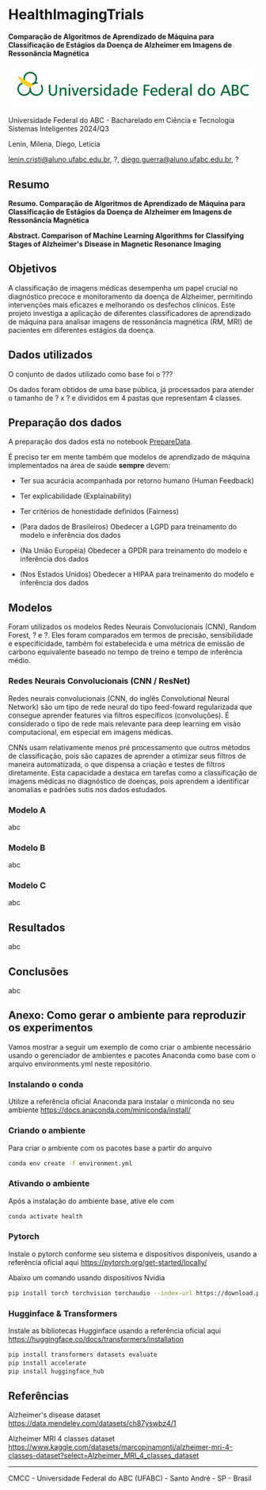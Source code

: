 # HealthImagingTrials

**Comparação de Algoritmos de Aprendizado de Máquina para Classificação de Estágios da Doença de Alzheimer em Imagens de Ressonância Magnética**

![UFABC Logo](assets/logotipo-ufabc-extenso.png)

Universidade Federal do ABC - Bacharelado em Ciência e Tecnologia Sistemas Inteligentes 2024/Q3

Lenin, Milena, Diego, Leticia

lenin.cristi@aluno.ufabc.edu.br, ?, diego.guerra@aluno.ufabc.edu.br, ?

## Resumo

**Resumo. Comparação de Algoritmos de Aprendizado de Máquina para Classificação de Estágios da Doença de Alzheimer em Imagens de Ressonância Magnética**

**Abstract. Comparison of Machine Learning Algorithms for Classifying Stages of Alzheimer's Disease in Magnetic Resonance Imaging**

## Objetivos

A classificação de imagens médicas desempenha um papel crucial no diagnóstico precoce e monitoramento da doença de Alzheimer, permitindo intervenções mais eficazes e melhorando os desfechos clínicos. Este projeto investiga a aplicação de diferentes classificadores de aprendizado de máquina para analisar imagens de ressonância magnética (RM, MRI) de pacientes em diferentes estágios da doença.

## Dados utilizados

O conjunto de dados utilizado como base foi o ???

Os dados foram obtidos de uma base pública, já processados para atender o tamanho de ? x ? e divididos em 4 pastas que representam 4 classes.

## Preparação dos dados

A preparação dos dados está no notebook [PrepareData](PrepareData.ipynb).

É preciso ter em mente também que modelos de aprendizado de máquina implementados na área de saúde **sempre** devem:

- Ter sua acurácia acompanhada por retorno humano (Human Feedback)

- Ter explicabilidade (Explainability)

- Ter critérios de honestidade definidos (Fairness)

- (Para dados de Brasileiros) Obedecer a LGPD para treinamento do modelo e inferência dos dados

- (Na União Européia) Obedecer a GPDR para treinamento do modelo e inferência dos dados

- (Nos Estados Unidos) Obedecer a HIPAA para treinamento do modelo e inferência dos dados

## Modelos

Foram utilizados os modelos Redes Neurais Convolucionais (CNN), Random Forest, ? e ?. Eles foram comparados em termos de precisão, sensibilidade e especificidade, também foi estabelecida e uma métrica de emissão de carbono equivalente baseado no tempo de treino e tempo de inferência médio.

### Redes Neurais Convolucionais (CNN / ResNet)

Redes neurais convolucionais (CNN, do inglês Convolutional Neural Network) são um tipo de rede neural do tipo feed-foward regularizada que consegue aprender features via filtros específicos (convoluções). É considerado o tipo de rede mais relevante para deep learning em visão computacional, em especial em imagens médicas.

CNNs usam relativamente menos pré processamento que outros métodos de classificação, pois são capazes de aprender a otimizar seus filtros de maneira automatizada, o que dispensa a criação e testes de filtros diretamente. Esta capacidade a destaca em tarefas como a classificação de imagens médicas no diagnóstico de doenças, pois aprendem a identificar anomalias e padrões sutis nos dados estudados.

### Modelo A

abc

### Modelo B

abc

### Modelo C

abc

## Resultados

abc

## Conclusões

abc

## Anexo: Como gerar o ambiente para reproduzir os experimentos

Vamos mostrar a seguir um exemplo de como criar o ambiente necessário usando o gerenciador de ambientes e pacotes Anaconda como base com o arquivo environments.yml neste repositório.

### Instalando o conda

Utilize a referência oficial Anaconda para instalar o miniconda no seu ambiente https://docs.anaconda.com/miniconda/install/

### Criando o ambiente

Para criar o ambiente com os pacotes base a partir do arquivo

```bash
conda env create -f environment.yml
```

### Ativando o ambiente

Após a instalação do ambiente base, ative ele com

```bash
conda activate health
```

### Pytorch

Instale o pytorch conforme seu sistema e dispositivos disponíveis, usando a referência oficial aqui https://pytorch.org/get-started/locally/

Abaixo um comando usando dispositivos Nvidia

```bash
pip install torch torchvision torchaudio --index-url https://download.pytorch.org/whl/cu121
```

### Hugginface & Transformers

Instale as bibliotecas Hugginface usando a referência oficial aqui https://huggingface.co/docs/transformers/installation

```bash
pip install transformers datasets evaluate
pip install accelerate
pip install huggingface_hub
```

## Referências

Alzheimer's disease dataset<br>
https://data.mendeley.com/datasets/ch87yswbz4/1

Alzheimer MRI 4 classes dataset<br>
https://www.kaggle.com/datasets/marcopinamonti/alzheimer-mri-4-classes-dataset?select=Alzheimer_MRI_4_classes_dataset

___

CMCC - Universidade Federal do ABC (UFABC) - Santo André - SP - Brasil
